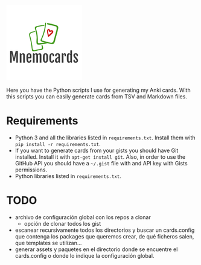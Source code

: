 
<img src="logo.png" width="200">

Here you have the Python scripts I use for generating my Anki cards.
With this scripts you can easily generate cards from TSV and Markdown files.


# Requirements

* Python 3 and all the libraries listed in `requirements.txt`.
Install them with `pip install -r requirements.txt`.
* If you want to generate cards from your gists you should have Git installed.
Install it with `apt-get install git`.
Also, in order to use the GitHub API you should have a `~/.gist` file with and API key with Gists permissions.
* Python libraries listed in `requirements.txt`.


# TODO

* archivo de configuración global con los repos a clonar
    * opción de clonar todos los gist
* escanear recursivamente todos los directorios y buscar un cards.config que contenga los packages que queremos crear, de qué ficheros salen, que templates se utilizan...
* generar assets y paquetes en el directorio donde se encuentre el cards.config o donde lo indique la configuración global.

